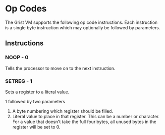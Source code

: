 # Op Codes

The Grist VM supports the following op code instructions. Each instruction is a single byte instruction which may optionally be followed by parameters.

## Instructions

### NOOP - 0

Tells the processor to move on to the next instruction.

### SETREG - 1

Sets a register to a literal value. 

1 followed by two parameters
1. A byte numbering which register should be filled.
2. Literal value to place in that register. This can be a number or character. For a value that doesn't take the full four bytes, all unused bytes in the register will be set to 0.
